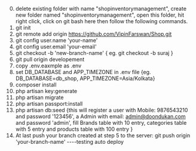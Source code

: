 0. delete existing folder with name "shopinventorymanagement", create new folder named "shopinventorymanagement", open this folder, hit right click, click on git bash here then follow the following commands.
1. git init
2. git remote add origin https://github.com/VipinFarswan/Shop.git
3. git config user.name 'your-name'
4. git config user.email 'your-email'
5. git checkout -b 'new-branch-name'  { eg. git checkout -b suraj } 
6. git pull origin developement
7. copy .env.eaxmple as .env
8. set DB_DATABASE and APP_TIMEZONE in .env file  {eg. DB_DATABASE=db_shop, APP_TIMEZONE=Asia/Kolkata} 
9.  composer install
10. php artisan key:generate
11. php artisan migrate
12. php artisan passport:install
13. php artisan db:seed {this will register a user with Mobile: 9876543210 and password '123456', a Admin with email: admin@doondukan.com and password 'admin', fill Brands table with 10 entry, categories table with 5 entry and  products table with 100 entry }
14. At last push your branch created at step 5 to the server: git push origin 'your-branch-name'
----testing auto deploy
